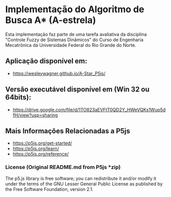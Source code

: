 # Implementação do Algoritmo de Busca A* (A-estrela)
Esta implementação faz parte de uma tarefa avaliativa da disciplina "Controle Fuzzy de Sistemas Dinâmicos" do Curso de Engenharia Mecatrônica da Universidade Federal do Rio Grande do Norte.

## Aplicação disponível em:
* https://wesleywagner.github.io/A-Star_P5js/
## Versão executável disponível em (Win 32 ou 64bits):
* https://drive.google.com/file/d/1TO823aEVFtT0QD2Y_HWeVQKs1Wup5dfH/view?usp=sharing

## Mais Informações Relacionadas a P5js

* https://p5js.org/get-started/
* https://p5js.org/learn/
* https://p5js.org/reference/

### License (Original README.md from P5js *zip)

The p5.js library is free software; you can redistribute it and/or modify it under the terms of the GNU Lesser General Public License as published by the Free Software Foundation, version 2.1.
